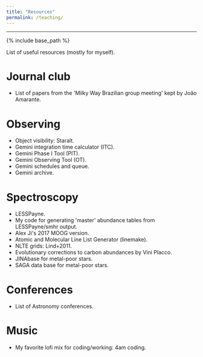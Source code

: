 ```yaml
---
title: "Resources"
permalink: /teaching/
---
```


------

{% include base_path %}

List of useful resources (mostly for myself).


Journal club
======
* List of papers from the '<a href="https://amarante.netlify.app/previous/previousbr/" style="text-decoration:none">Milky Way Brazilian group meeting</a>' kept by <a href="https://amarante.netlify.app/" style="text-decoration:none">João Amarante</a>.

Observing
======
* Object visibility: <a href="http://catserver.ing.iac.es/staralt/index.php" style="text-decoration:none">Staralt</a>.
* Gemini integration time calculator (<a href="https://www.gemini.edu/observing/resources/itc" style="text-decoration:none">ITC</a>).
* Gemini Phase I Tool (<a href="https://www.gemini.edu/observing/phase-i/pit" style="text-decoration:none">PIT</a>).
* Gemini Observing Tool (<a href="http://www.gemini.edu/observing/phase-ii/ot" style="text-decoration:none">OT</a>).
* Gemini <a href="https://www.gemini.edu/observing/schedules-and-queue" style="text-decoration:none">schedules and queue</a>.
* Gemini <a href="https://archive.gemini.edu/searchform" style="text-decoration:none">archive</a>.

Spectroscopy
======
* <a href="https://github.com/alexji/LESSPayne" style="text-decoration:none">LESSPayne</a>.
* My code for generating 'master' <a href="https://github.com/guilimberg/abund-tables" style="text-decoration:none">abundance tables</a> from LESSPayne/smhr output.
* <a href="https://www.alexji.com/" style="text-decoration:none">Alex Ji</a>'s <a href="https://github.com/alexji/moog17scat" style="text-decoration:none">2017 MOOG version</a>.
* Atomic and Molecular Line List Generator (<a href="https://github.com/vmplacco/linemake" style="text-decoration:none">linemake</a>).
* NLTE grids: <a href="http://www.inspect-stars.com/cp/application.py/" style="text-decoration:none">Lind+2011</a>.
* Evolutionary <a href="http://vplacco.pythonanywhere.com/" style="text-decoration:none">corrections to carbon abundances</a> by <a href="https://vmplacco.github.io/" style="text-decoration:none">Vini Placco</a>.
* <a href="https://jinabase.pythonanywhere.com/" style="text-decoration:none">JINAbase</a> for metal-poor stars.
* <a href="http://sagadatabase.jp/" style="text-decoration:none">SAGA data base</a> for metal-poor stars.

Conferences
======
* List of <a href="https://www.cadc-ccda.hia-iha.nrc-cnrc.gc.ca/en/meetings/this-year/" style="text-decoration:none">Astronomy conferences</a>.

Music
======
* My favorite lofi mix for coding/working: <a href="https://youtu.be/LqP6hZRZqOA" style="text-decoration:none">4am coding</a>.

<!---
<ul>
  <h2>Courses:</h2>
  <li>Instructor, Introduction to Scientific Programming in Python (CSCI P-14320). Harvard Summer School, Pre-College Program. Summer 2022.</li>
  <li>Co-instructor, Introduction to Scientific Programming in Python (CSCI P-14320). Harvard Summer School, Pre-College Program. Summer 2021.</li>
  <li>Instructor, Scientific Computing with SciPy, Python Workshop. SAO Latino Initiative Program. Summer 2021, 2022.</li>
  <li>TA, Interstellar Medium and Star Formation (AY203). Harvard University. Spring 2021.</li>
  <li>TA, Introduction to Scientific Programming in Python (CSCI P-14320). Harvard Summer School, Pre-College Program. Summer 2019, 2020.</li>
  <li>TA, Stellar and Planetary Astronomy (AY16). Harvard University. Spring 2020.</li>
  <li>TA, Physics I (Lab): Mechanics, Elasticity, Fluids, and Diffusion (PHYS E-1axl). Harvard Extension School. Fall 2017.</li>
  
  <h2>Pedagogy Training and Teaching Awards:</h2>
  <li>Science Education Undergraduate Mentoring Workshop Series, Harvard University. Spring 2022.</li>
  <li>Derek Bok Teaching Certificate, Harvard University. 2021.</li>
  <li>Derek Bok Certificate of Excellence and Distinction in Teaching, Harvard University. Spring 2021.</li>
</ul>  
  
<br>

<h1>Mentoring</h1>
<ul>
  <li>Sarai Rankin, Morgan State University / REU Undergraduate</li>
  REU summer project measuring dust mass in protoplanetary disks in the Cepheus OBb3 star-forming region using SMA data <br> <br>
  <li>Arielle Frommer, Harvard Undergraduate</li>
  Summer research project studying nitrile chemistry in a sample of massive young stellar objects using SMA data <br> <br>
  <li>Sage Crystian, Harvard Undergraduate</li>
  Summer research project mapping vertical gas structures in protoplanetary disks using ALMA data <br> <br>
  <li>Prabidhik KC, Harvard Undergraduate</li>
  Independent research project on the chemistry of MYSOs and UC HII regions using using SMA data <br> <br>
  <li>Devin Sullivan, Harvard Undergraduate</li>
  Junior Thesis (AY98) on the distribution of HCN gas in protoplanetary disks using using ALMA data <br> <br>
</ul>

<!---{% include base_path %}

{% for post in site.teaching reversed %}
  {% include archive-single.html %}
{% endfor %}--->
